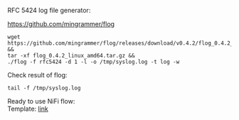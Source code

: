 RFC 5424 log file generator:

https://github.com/mingrammer/flog

```
wget https://github.com/mingrammer/flog/releases/download/v0.4.2/flog_0.4.2_linux_amd64.tar.gz &&
tar -xf flog_0.4.2_linux_amd64.tar.gz &&
./flog -f rfc5424 -d 1 -l -o /tmp/syslog.log -t log -w
```
Check result of flog:
```
tail -f /tmp/syslog.log
```



Ready to use NiFi flow:  
Template: [link](Log5424.xml)